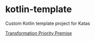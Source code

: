# kotlin-template
Custom Kotlin template project for Katas

[Transformation Priority Premise](TPP.md)
